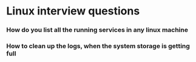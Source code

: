# Linux interview questions

### How do you list all the running services in any linux machine

### How to clean up the logs, when the system storage is getting full
